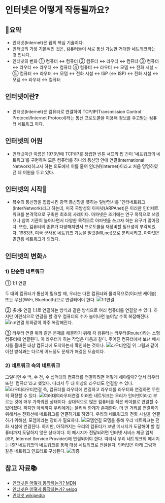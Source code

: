 # 인터넷은 어떻게 작동될까요?

## 🚩요약
- 인터넷(Internet)은 웹의 핵심 기술이다.
- 인터넷의 가장 기본적인 것은, 컴퓨터들이 서로 통신 가능한 거대한 네트워크라는 것 입니다.
- 인터넷의 변화
① 컴퓨터 ↔ 컴퓨터
② 컴퓨터 ↔ 라우터 ↔ 컴퓨터
③ 컴퓨터 ↔ 라우터 ↔ 라우터 ↔ 컴퓨터
④ 컴퓨터 ↔ 라우터 ↔ 모뎀 ↔ 전화 시설 ~
⑤ 컴퓨터 ↔ 라우터 ↔ 모뎀 ↔ 전화 시설 ↔ ISP (↔ ISP) ↔ 전화 시설 ↔ 모뎀 ↔ 라우터 ↔ 컴퓨터

## 인터넷이란❓
- 인터넷(Internet)은 컴퓨터로 연결하여 TCP/IP(Transmission Control Protocol/Internet Protocol)라는 통신 프로토콜을 이용해 정보를 주고받는 컴퓨터 네트워크 이다.

## 인터넷의 어원
- 인터넷이란 이름은 1973년에 TCP/IP를 정립한 빈튼 서프와 밥 간이 '네트워크의 네트워크'를 구현하여 모든 컴퓨터를 하나의 통신망 안에 연결(International Network)하고자 하는 의도에서 이를 줄여 인터넷(Internet)이라고 처음 명명하였던 데 어원을 두고 있다.

## 인터넷의 시작💨
- 복수의 통신망을 집합시킨 광역 통신망을 뜻하는 일반명사를 '인터네트워크(InterNetwork)라고 하는데, 미국 국방성의 아파넷(ARPAnet)은 이러한 인터네트워크를 본격적으로 구축한 최초의 사례이다. 아파넷은 초기에는 연구 목적으로 쓰였으나 참여 기관이 늘어나면서 다양한 목적으로 아파넷을 쓰고자 하는 요구가 많아졌다. 또한, 컴퓨터의 종류가 다양해지면서 프로토콜을 재정비할 필요성이 부각되었다. 1983년, 미국 군사용 네트워크 기능을 밀넷(MILnet)으로 분리시키고, 아파넷은 민간용 네트워크가 되었다.

## 인터넷의 변화🎶

### 1) 단순한 네트워크
① 1:1 연결

두 대의 컴퓨터가 통신이 필요할 때, 우리는 다른 컴퓨터와 물리적으로(이더넷 케이블) 또는 무선(WiFi, Bluetooth)으로 연결되어야 한다.
![1:1연결](https://media.vlpt.us/images/exploit017/post/0533232a-ea61-4c5f-92cc-6c595b0e4c18/image.png)

② 多:多 연결
1:1로 연결하는 방식과 같은 방식으로 여러 컴퓨터를 연결할 수 있다. 하지만 이런식으로 연결을 할 경우 컴퓨터의 수가 늘어나면 늘어날 수록 복잡해진다.
![n:n연결](https://media.vlpt.us/images/exploit017/post/1fa04dc0-032c-4407-9099-9ca3db3a2a00/image.png)
위와같이 아주 복잡해진다.

③ 라우터 연결
위와 같은 문제를 해결하기 위해 각 컴퓨터는 라우터(Router)라는 소형 컴퓨터에 연결된다. 이 라우터가 하는 작업은 다음과 같다. 주어진 컴퓨터에서 보낸 메시지를 올바른 대상 컴퓨터에 도착하는지 확인하는 것이다.
![라우터연결](https://media.vlpt.us/images/exploit017/post/00741fab-f711-4f9d-a157-b90e3c82b30e/image.png)
위 그림과 같이 이전 방식과는 다르게 어느정도 문제가 해결된 모습이다.

### 2) 네트워크 속의 네트워크
그렇다면 수 백, 수 천, 수 십억대의 컴퓨터를 연결하려면 어떻게 해야할까? 앞서 라우터 또한 '컴퓨터'라고 했었다. 따라서 두 대 이상의 라우터도 연결할 수 있다.
![라우터라우터연결](https://media.vlpt.us/images/exploit017/post/1a14189f-4999-49e6-9632-a169c0202e3d/image.png)
즉, 컴퓨터를 라우터에 연결하고 라우터를 라우터와 연결하면 무한히 확장할 수 있다.
![여러대의라우터연결](https://media.vlpt.us/images/exploit017/post/35ffd724-5452-4cde-8d64-235e21cec33f/image.png)
이러한 네트워크는 우리가 인터넷이라고 부르는 것에 매우 가까워진 상태이다. 상대적으로 많은 컴퓨터를 적은 케이블로 연결할 수 있어졌다. 하지만 아직까지 우리에게는 물리적 한계가 존재한다. 더 먼 거리를 연결하기 위해서는 전화선에 네트워크를 연결하기로 하였다. 우리의 네트워크와 전화 시설을 연결하기 위해선, 모뎀이라는 장비가 필요하다.
![모뎀연결](https://media.vlpt.us/images/exploit017/post/6bc8e06c-2687-4b17-98dc-ef491ceeaebd/image.png)
모뎀을 통해 우리 네트워크는 전화 시설에 연결된다. 하지만, 아직까지는 우리의 컴퓨터가 보낸 메시지가 도달해야 할 컴퓨터까지 도달하지 않은 상태이다. 이 메시지가 전달되려면 인터넷 서비스 제공 업체(ISP, Internet Service Provider)에 연결되어야 한다. 따라서 우리 네트워크의 메시지는 ISP 네트워크의 네트워크를 통해 대상 네트워크로 전달된다. 인터넷은 아래 그림과 같은 네트워크 인프라로 구성된다.
![최종](https://media.vlpt.us/images/exploit017/post/e998a924-f2d0-4b0f-bf52-bbe9f5dd1e94/image.png)

## 참고 자료📚
- [인터넷은 어떻게 동작하는가? MDN](https://developer.mozilla.org/ko/docs/Learn/Common_questions/How_does_the_Internet_work)
- [인터넷은 어떻게 동작하는가? velog](https://velog.io/@exploit017/1.-%EC%9D%B8%ED%84%B0%EB%84%B7%EC%9D%80-%EC%96%B4%EB%96%BB%EA%B2%8C-%EC%9E%91%EB%8F%99%ED%95%98%EB%8A%94%EA%B0%80#-%EC%9D%B8%ED%84%B0%EB%84%B7%EC%9D%98-%EC%8B%9C%EC%9E%91)
- [인터넷 wikipedia](https://ko.wikipedia.org/wiki/%EC%9D%B8%ED%84%B0%EB%84%B7)